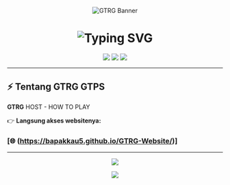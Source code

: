 <p align="center">
  <img src="https://files.catbox.moe/6ghd1f.png" alt="GTRG Banner" />
</p>

<h1 align="center">
  <img src="https://readme-typing-svg.demolab.com?font=Poppins&size=30&duration=4000&pause=1000&color=FF0000&center=true&vCenter=true&width=435&lines=🔥+GTRG+GTPS+ULTIMATE+🔥;Server+Paling+Full+Power!;RGB+%2B+Glitch+%2B+Efek+Petir" alt="Typing SVG" />
</h1>

<p align="center">
  <img src="https://img.shields.io/badge/Status-ONLINE-brightgreen?style=for-the-badge&logo=serverless" />
  <img src="https://img.shields.io/badge/Version-THUNDER-red?style=for-the-badge&logo=zap" />
  <img src="https://img.shields.io/github/last-commit/bapakkau5/GTRG-Website?style=for-the-badge&color=yellow" />
</p>

---

## ⚡ Tentang GTRG GTPS

**GTRG** HOST - HOW TO PLAY

👉 **Langsung akses websitenya:**  
### [🌐 (https://bapakkau5.github.io/GTRG-Website/)]

---



<p align="center">
  <a href="https://discord.gg/QPu7GPXD">
    <img src="https://img.shields.io/badge/Join%20Discord-7289DA?style=for-the-badge&logo=discord&logoColor=white" />
  </a>
</p>

<p align="center">
  <img src="https://komarev.com/ghpvc/?username=bapakkau5&label=VISITOR&color=ff0000&style=for-the-badge" />
</p>





